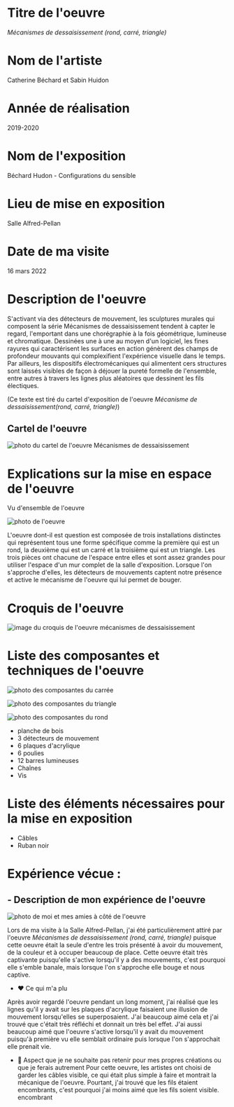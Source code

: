 # Titre de l'oeuvre 

*Mécanismes de dessaisissement (rond, carré, triangle)*

# Nom de l'artiste

Catherine Béchard et Sabin Huidon

# Année de réalisation

2019-2020

# Nom de l'exposition

Béchard Hudon - Configurations du sensible

# Lieu de mise en exposition

Salle Alfred-Pellan

# Date de ma visite

16 mars 2022

# Description de l'oeuvre

S'activant via des détecteurs de mouvement, les sculptures murales qui composent la série Mécanismes de dessaisissement tendent à capter le regard, l'emportant dans une chorégraphie à la fois géométrique, lumineuse et chromatique. Dessinées une à une au moyen d'un logiciel, les fines rayures qui caractérisent les surfaces en action génèrent des champs de profondeur mouvants qui complexifient l'expérience visuelle dans le temps. Par ailleurs, les dispositifs électromécaniques qui alimentent cers structures sont laissés visibles de façon à déjouer la pureté formelle de l'ensemble, entre autres à travers les lignes plus aléatoires que dessinent les fils électiques.

(Ce texte est tiré du cartel d'exposition de l'oeuvre *Mécanisme de dessaisissement(rond, carré, triangle)*)

## Cartel de l'oeuvre 

![photo du cartel de l'oeuvre Mécanismes de dessaisissement](medias/photographies/photo_cartel.jpg)

# Explications sur la mise en espace de l'oeuvre

Vu d'ensemble de l'oeuvre

![photo de l'oeuvre](medias/photographies/image_mecanismes.jpg)

L'oeuvre dont-il est question est composée de trois installations distinctes qui représentent tous une forme spécifique comme la première qui est un rond, la deuxième qui est un carré et la troisième qui est un triangle. Les trois pièces ont chacune de l'espace entre elles et sont assez grandes pour utiliser l'espace d'un mur complet de la salle d'exposition. Lorsque l'on s'approche d'elles, les détecteurs de mouvements captent notre présence et active le mécanisme de l'oeuvre qui lui permet de bouger. 

# Croquis de l'oeuvre

![image du croquis de l'oeuvre mécanismes de dessaisissement](medias/croquis/croquis_mecanismes.jpg)

# Liste des composantes et techniques de l'oeuvre


![photo des composantes du carrée](medias/photographies/mecanisme_carree.jpg)


![photo des composantes du triangle](medias/photographies/mecanisme_triangle.jpg)


![photo des composantes du rond](medias/photographies/mecanisme_rond.jpg)

- planche de bois
- 3 détecteurs de mouvement
- 6 plaques d'acrylique
- 6 poulies
- 12 barres lumineuses
- Chaînes 
- Vis

# Liste des éléments nécessaires pour la mise en exposition

- Câbles 
- Ruban noir

# Expérience vécue :

## - Description de mon expérience de l'oeuvre

![photo de moi et mes amies à côté de l'oeuvre](medias/photographies/image_de_moi.jpg)

Lors de ma visite à la Salle Alfred-Pellan, j'ai été particulièrement attiré par l'oeuvre *Mécanismes de dessaisissement (rond, carré, triangle)* puisque cette oeuvre était la seule d'entre les trois présenté à avoir du mouvement, de la couleur et à occuper beaucoup de place. Cette oeuvre était très captivante puisqu'elle s'active lorsqu'il y a des mouvements, c'est pourquoi elle s'emble banale, mais lorsque l'on s'approche elle bouge et nous captive.

- ❤️ Ce qui m'a plu

Après avoir regardé l'oeuvre pendant un long moment, j'ai réalisé que les lignes qu'il y avait sur les plaques d'acrylique faisaient une illusion de mouvement lorsqu'elles se superposaient. J'ai beaucoup aimé cela et j'ai trouvé que c'était très réfléchi et donnait un très bel effet. J'ai aussi beaucoup aimé que l'oeuvre s'active lorsqu'il y avait du mouvement puisqu'à première vu elle semblait ordinaire puis lorsque l'on s'approchait elle prenait vie.

- 🤔 Aspect que je ne souhaite pas retenir pour mes propres créations ou que je ferais autrement
Pour cette oeuvre, les artistes ont choisi de garder les câbles visible, ce qui était plus simple à faire et montrait la mécanique de l'oeuvre. Pourtant, j'ai trouvé que les fils étaient encombrants, c'est pourquoi j'ai moins aimé que les fils soient visible.
encombrant
